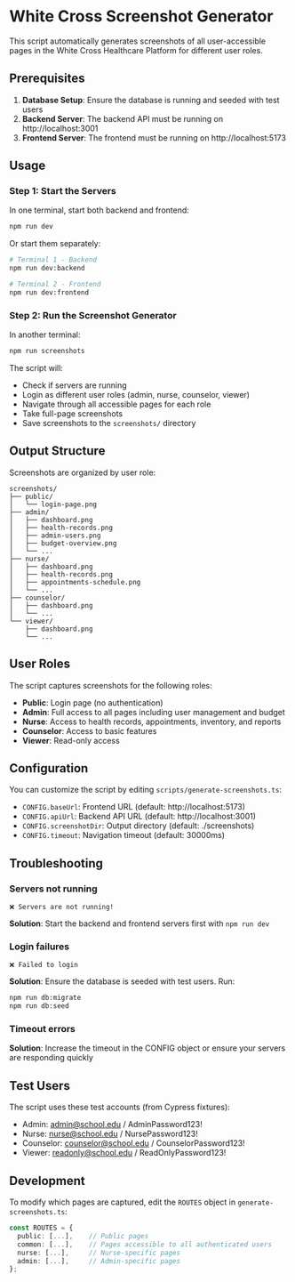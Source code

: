 # White Cross Screenshot Generator

This script automatically generates screenshots of all user-accessible pages in the White Cross Healthcare Platform for different user roles.

## Prerequisites

1. **Database Setup**: Ensure the database is running and seeded with test users
2. **Backend Server**: The backend API must be running on http://localhost:3001
3. **Frontend Server**: The frontend must be running on http://localhost:5173

## Usage

### Step 1: Start the Servers

In one terminal, start both backend and frontend:

```bash
npm run dev
```

Or start them separately:

```bash
# Terminal 1 - Backend
npm run dev:backend

# Terminal 2 - Frontend  
npm run dev:frontend
```

### Step 2: Run the Screenshot Generator

In another terminal:

```bash
npm run screenshots
```

The script will:
- Check if servers are running
- Login as different user roles (admin, nurse, counselor, viewer)
- Navigate through all accessible pages for each role
- Take full-page screenshots
- Save screenshots to the `screenshots/` directory

## Output Structure

Screenshots are organized by user role:

```
screenshots/
├── public/
│   └── login-page.png
├── admin/
│   ├── dashboard.png
│   ├── health-records.png
│   ├── admin-users.png
│   ├── budget-overview.png
│   └── ...
├── nurse/
│   ├── dashboard.png
│   ├── health-records.png
│   ├── appointments-schedule.png
│   └── ...
├── counselor/
│   ├── dashboard.png
│   └── ...
└── viewer/
    ├── dashboard.png
    └── ...
```

## User Roles

The script captures screenshots for the following roles:

- **Public**: Login page (no authentication)
- **Admin**: Full access to all pages including user management and budget
- **Nurse**: Access to health records, appointments, inventory, and reports
- **Counselor**: Access to basic features
- **Viewer**: Read-only access

## Configuration

You can customize the script by editing `scripts/generate-screenshots.ts`:

- `CONFIG.baseUrl`: Frontend URL (default: http://localhost:5173)
- `CONFIG.apiUrl`: Backend API URL (default: http://localhost:3001)
- `CONFIG.screenshotDir`: Output directory (default: ./screenshots)
- `CONFIG.timeout`: Navigation timeout (default: 30000ms)

## Troubleshooting

### Servers not running
```
❌ Servers are not running!
```
**Solution**: Start the backend and frontend servers first with `npm run dev`

### Login failures
```
❌ Failed to login
```
**Solution**: Ensure the database is seeded with test users. Run:
```bash
npm run db:migrate
npm run db:seed
```

### Timeout errors
**Solution**: Increase the timeout in the CONFIG object or ensure your servers are responding quickly

## Test Users

The script uses these test accounts (from Cypress fixtures):

- Admin: admin@school.edu / AdminPassword123!
- Nurse: nurse@school.edu / NursePassword123!
- Counselor: counselor@school.edu / CounselorPassword123!
- Viewer: readonly@school.edu / ReadOnlyPassword123!

## Development

To modify which pages are captured, edit the `ROUTES` object in `generate-screenshots.ts`:

```typescript
const ROUTES = {
  public: [...],    // Public pages
  common: [...],    // Pages accessible to all authenticated users
  nurse: [...],     // Nurse-specific pages
  admin: [...],     // Admin-specific pages
};
```
